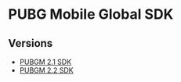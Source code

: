 # PUBG Mobile Global SDK

## Versions
- [PUBGM 2.1 SDK](https://github.com/zsnakeee/PUBGM-SDK/tree/2.1)
- [PUBGM 2.2 SDK](https://github.com/zsnakeee/PUBGM-SDK/tree/2.2)
